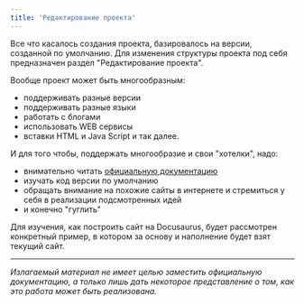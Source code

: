 ```yaml
---
title: 'Редактирование проекта'
---
```


Все что касалось создания проекта, базировалось на версии, созданной по умолчанию. 
Для изменения структуры проекта под себя предназначен раздел "Редактирование проекта".

Вообще проект может быть многообразным: 
- поддерживать разные версии
- поддерживать разные языки
- работать с блогами
- использовать WEB сервисы
- вставки HTML и Java Script
и так далее.

И для того чтобы, поддержать многообразие и свои "хотелки", надо: 
- внимательно читать [официальную документацию](https://docusaurus.io/docs)
- изучать код версии по умолчанию
- обращать внимание на похожие сайты в интернете и стремиться у себя в реализации подсмотренных идей
- и конечно "гуглить"

Для изучения, как построить сайт на Docusaurus, будет рассмотрен конкретный пример, в котором за основу и наполнение будет взят текущий сайт. 
***
_Излагаемый материал не имеет целью заместить официальную документацию, а только лишь дать некоторое представление о том, как это работа может быть реализована._   






